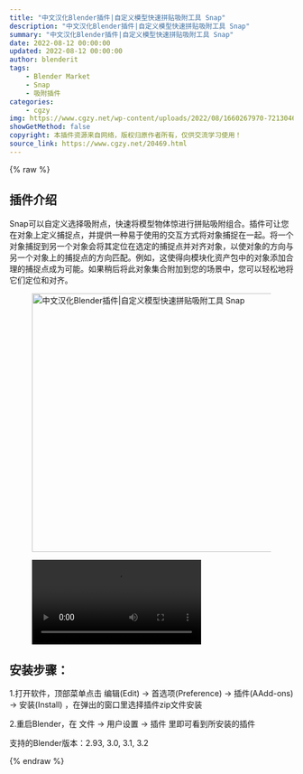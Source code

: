```yaml
---
title: "中文汉化Blender插件|自定义模型快速拼贴吸附工具 Snap"
description: "中文汉化Blender插件|自定义模型快速拼贴吸附工具 Snap"
summary: "中文汉化Blender插件|自定义模型快速拼贴吸附工具 Snap"
date: 2022-08-12 00:00:00
updated: 2022-08-12 00:00:00
author: blenderit
tags: 
    - Blender Market
    - Snap
    - 吸附插件
categories:
    - cgzy
img: https://www.cgzy.net/wp-content/uploads/2022/08/1660267970-7213046d852231d.jpg
showGetMethod: false
copyright: 本插件资源来自网络，版权归原作者所有，仅供交流学习使用！
source_link: https://www.cgzy.net/20469.html
---
```


{% raw %}
<div class="wp-block-pandastudio-title"><div class="title_style_01"><h2 id="h2-0">插件介绍</h2></div></div><p class="is-style-text-indent-2em">Snap可以自定义选择吸附点，快速将模型物体惊进行拼贴吸附组合。插件可让您在对象上定义捕捉点，并提供一种易于使用的交互方式将对象捕捉在一起。将一个对象捕捉到另一个对象会将其定位在选定的捕捉点并对齐对象，以使对象的方向与另一个对象上的捕捉点的方向匹配。例如，这使得向模块化资产包中的对象添加合理的捕捉点成为可能。如果稍后将此对象集合附加到您的场景中，您可以轻松地将它们定位和对齐。</p><div class="wp-block-image is-style-border-round-and-with-shadow"><figure class="aligncenter size-full"><img fetchpriority="high" decoding="async" width="512" height="458" src="https://www.cgzy.net/wp-content/uploads/2022/08/1660267970-7213046d852231d.jpg" class="wp-image-20470" title="中文汉化Blender插件|自定义模型快速拼贴吸附工具 Snap" alt="中文汉化Blender插件|自定义模型快速拼贴吸附工具 Snap"></figure></div><figure class="wp-block-video aligncenter"><video controls src="https://cloud.video.taobao.com/play/u/717183932/p/1/e/6/t/1/371752652797.mp4"></video></figure><div class="wp-block-pandastudio-title"><div class="title_style_01"><h2 id="h2-1">安装步骤：</h2></div></div><p>1.打开软件，顶部菜单点击 编辑(Edit) → 首选项(Preference) → 插件(AAdd-ons) → 安装(Install) ，在弹出的窗口里选择插件zip文件安装</p><p>2.重启Blender，在 文件 → 用户设置 → 插件 里即可看到所安装的插件</p><div class="wp-block-pandastudio-tips"><div class="tip success "><p>支持的Blender版本：2.93, 3.0, 3.1, 3.2</p>
</div></div>
<div style="display: none">cgzy</div>
{% endraw %}